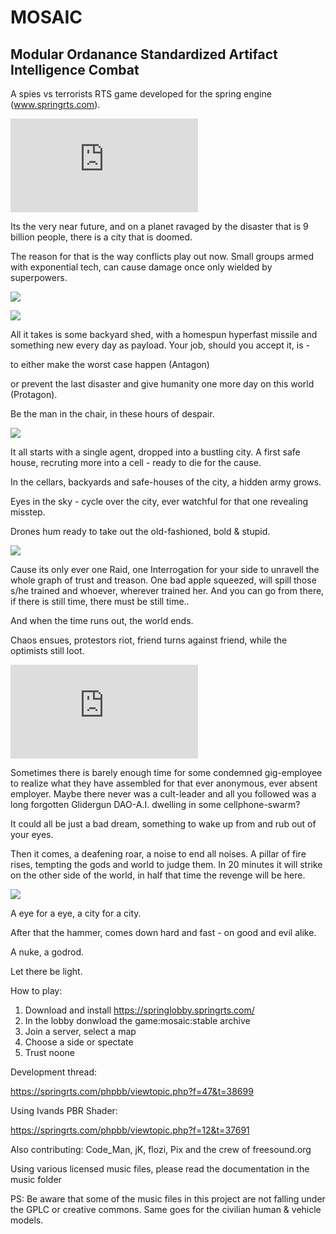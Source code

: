 # MOSAIC
## Modular Ordanance Standardized Artifact Intelligence Combat

A spies vs terrorists RTS game developed for the spring engine (www.springrts.com). 

![Simcity on BA DSD ](https://springrts.com/phpbb/download/file.php?mode=view&id=11526)

Its the very near future, and on a planet ravaged by the disaster that is 9 billion people,
there is a city that is doomed.

The reason for that is the way conflicts play out now. Small groups armed with exponential tech,
can cause damage once only wielded by superpowers.

![](https://github.com/PicassoCT/MOSAIC/blob/master/luaui/images/loadpictures/LoadScreen8.png "")


![](https://github.com/PicassoCT/MOSAIC/blob/master/luaui/images/loadpictures/LoadScreen11.png "")


All it takes is some backyard shed, with a homespun hyperfast missile and something new every day as payload.
Your job, should you accept it, is - 

to either make the worst case happen (Antagon) 

or prevent the last disaster and give humanity one more day on this world (Protagon).

Be the man in the chair, in these hours of despair.

![](https://github.com/PicassoCT/MOSAIC/blob/master/luaui/images/loadpictures/LoadScreen15.png "")


It all starts with a single agent, dropped into a bustling city.
A first safe house, recruting more into a cell - ready to die for the cause. 

In the cellars, backyards and safe-houses of the city, a hidden army grows.

Eyes in the sky - cycle over the city, ever watchful for that one revealing misstep.

Drones hum ready to take out the old-fashioned, bold & stupid.

![](https://github.com/PicassoCT/MOSAIC/blob/master/luaui/images/loadpictures/LoadScreen2.png "")

Cause its only ever one Raid, one Interrogation for your side to unravell the whole graph of trust and treason.
One bad apple squeezed, will spill those s/he trained and whoever, wherever trained her. 
And you can go from there, if there is still time, there must be still time..

And when the time runs out, the world ends.

Chaos ensues, protestors riot, friend turns against friend, while the optimists still loot.

![alt text](https://springrts.com/phpbb/download/file.php?mode=view&id=11053/Example_Screen.png)


Sometimes there is barely enough time for some condemned gig-employee to realize what they have assembled for that ever anonymous, ever absent employer.
Maybe there never was a cult-leader and all you followed was a long forgotten Glidergun DAO-A.I. dwelling in some cellphone-swarm?

It could all be just a bad dream, something to wake up from and rub out of your eyes.

Then it comes, a deafening roar,  a noise to end all noises. 
A pillar of fire rises, tempting the gods and world to judge them. 
In 20 minutes it will strike on the other side of the world, in half that time the revenge will be here.

![](https://github.com/PicassoCT/MOSAIC/blob/master/luaui/images/loadpictures/LoadScreen14.png "")

A eye for a eye, a city for a city.

After that the hammer, comes down hard and fast - on good and evil alike. 

A nuke, a godrod.

Let there be light.



How to play:
1) Download and install https://springlobby.springrts.com/
2) In the lobby donwload the game:mosaic:stable archive
3) Join a server, select a map
4) Choose a side or spectate
5) Trust noone

Development thread:

https://springrts.com/phpbb/viewtopic.php?f=47&t=38699

Using Ivands PBR Shader:

 https://springrts.com/phpbb/viewtopic.php?f=12&t=37691
 
 Also contributing: Code_Man, jK, flozi, Pix and the crew of freesound.org

 Using various licensed music files, please read the documentation in the music folder
 
 PS: Be aware that some of the music files in this project are not falling under the GPLC or creative commons. Same goes for the civilian human & vehicle models. 
